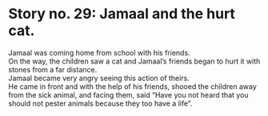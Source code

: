 Story no. 29: Jamaal and the hurt cat.
======================================

Jamaal was coming home from school with his friends.  
 On the way, the children saw a cat and Jamaal’s friends began to hurt
it with stones from a far distance.  
 Jamaal became very angry seeing this action of theirs.  
 He came in front and with the help of his friends, shooed the children
away from the sick animal, and facing them, said “Have you not heard
that you should not pester animals because they too have a life”.



